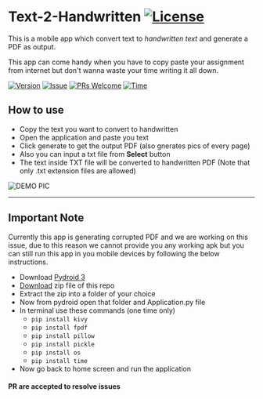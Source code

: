 # Text-2-Handwritten [![License](https://img.shields.io/github/license/Rahul-Gothwal/TEXT-2-Handwritten)](https://github.com/Rahul-Gothwal/TEXT-2-Handwritten/blob/master/LICENSE)

This is a mobile app which convert text to *handwritten text* and generate a PDF as output.

This app can come handy when you have to copy paste your assignment from internet but don't wanna waste your time writing it all down.

[![Version](https://img.shields.io/badge/version-1.0-yellowgreen)](https://github.com/Rahul-Gothwal/TEXT-2-Handwritten/)
[![Issue](https://img.shields.io/github/issues/Rahul-Gothwal/TEXT-2-Handwritten)](https://github.com/Rahul-Gothwal/TEXT-2-Handwritten/issues)
[![PRs Welcome](https://img.shields.io/badge/PRs-welcome-brightgreen.svg?style=flat&logo=github)](https://github.com/Rahul-Gothwal/TEXT-2-Handwritten/pulls)
[![Time](https://img.shields.io/date/1594684800?color=orange&label=release%20time)](https://github.com/Rahul-Gothwal/TEXT-2-Handwritten/)

## How to use
* Copy the text you want to convert to handwritten
* Open the application and paste you text
* Click generate to get the output PDF (also gnerates pics of every page)
* Also you can input a txt file from **Select** button
* The text inside TXT file will be converted to handwritten PDF (Note that only .txt extension files are allowed)

![DEMO PIC](https://gmd.netlify.app/demo.png)

---
## Important Note
Currently this app is generating corrupted PDF and we are working on this issue, due to this reason we cannot provide you any working apk but you can still run this app in you mobile devices by following the below instructions.

* Download [Pydroid 3](https://play.google.com/store/apps/details?id=ru.iiec.pydroid3&hl=en_IN)
* [Download](https://github.com/Rahul-Gothwal/TEXT-2-Handwritten/archive/master.zip) zip file of this repo
* Extract the zip into a folder of your choice
* Now from pydroid open that folder and Application.py file
* In terminal use these commands (one time only)
  * `pip install kivy`
  * `pip install fpdf`
  * `pip install pillow`
  * `pip install pickle`
  * `pip install os`
  * `pip install time`
* Now go back to home screen and run the application

#### PR are accepted to resolve issues
